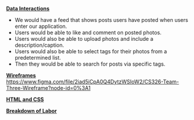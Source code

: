 <ins>**Data Interactions**</ins>  <br> 
* We would have a feed that shows posts users have posted when users enter our application. <br>
* Users would be able to like and comment on posted photos. <br>
* Users would also be able to upload photos and include a description/caption. <br>
* Users would also be able to select tags for their photos from a predetermined list. <br>
* Then they would be able to search for posts via specific tags. <br>

<ins>**Wireframes**</ins> <br>
https://www.figma.com/file/2iad5iCpA0Q4DytzWSIoW2/CS326-Team-Three-Wireframe?node-id=0%3A1

<ins>**HTML and CSS**</ins> <br>

<ins>**Breakdown of Labor**</ins> <br>